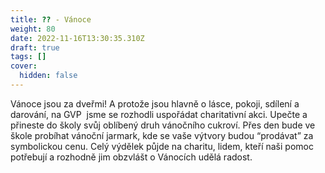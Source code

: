 ```yaml
---
title: ?? - Vánoce
weight: 80
date: 2022-11-16T13:30:35.310Z
draft: true
tags: []
cover:
  hidden: false
---
```

<!--StartFragment-->

Vánoce jsou za dveřmi! A protože jsou hlavně o lásce, pokoji, sdílení a darování, na GVP  jsme se rozhodli uspořádat charitativní akci. Upečte a přineste do školy svůj oblíbený druh vánočního cukroví. Přes den bude ve škole probíhat vánoční jarmark, kde se vaše výtvory budou “prodávat” za symbolickou cenu. Celý výdělek půjde na charitu, lidem, kteří naši pomoc potřebují a rozhodně jim obzvlášt o Vánocích udělá radost.

<!--EndFragment-->